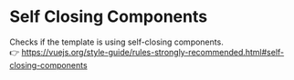 # Self Closing Components

Checks if the template is using self-closing components. &nbsp;&nbsp;<br />
👉 https://vuejs.org/style-guide/rules-strongly-recommended.html#self-closing-components
